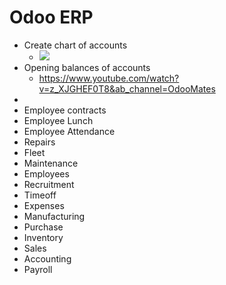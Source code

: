 # Odoo ERP

- Create chart of accounts
    - ![](https://github.com/Muhammadinaam/odoo_erp/blob/master/readme_gifs/setup_chart_of_accounts.gif)
- Opening balances of accounts
    - https://www.youtube.com/watch?v=z_XJGHEF0T8&ab_channel=OdooMates
- 
- Employee contracts
- Employee Lunch
- Employee Attendance
- Repairs
- Fleet
- Maintenance
- Employees
- Recruitment
- Timeoff
- Expenses
- Manufacturing
- Purchase
- Inventory
- Sales
- Accounting
- Payroll
